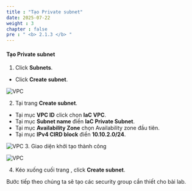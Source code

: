 ```yaml
---
title : "Tạo Private subnet"
date: 2025-07-22
weight : 3
chapter : false
pre : " <b> 2.1.3 </b> "
---
```


#### Tạo Private subnet

1. Click **Subnets**.
  + Click **Create subnet**.

![VPC](/images/2.prerequisite/017-createsubnet.png)

2. Tại trang **Create subnet**.
  + Tại mục **VPC ID** click chọn **IaC VPC**.
  + Tại mục **Subnet name** điền **IaC Private Subnet**.
  + Tại mục **Availability Zone** chọn Availability zone đầu tiên.
  + Tại mục **IPv4 CIRD block** điền **10.10.2.0/24**.

![VPC](/images/2.prerequisite/018-createsubnet.png)
3. Giao diện khởi tạo thành công

![VPC](/images/imageAWS/privatesubnet3.png)

4. Kéo xuống cuối trang , click **Create subnet**.

Bước tiếp theo chúng ta sẽ tạo các security group cần thiết cho bài lab.